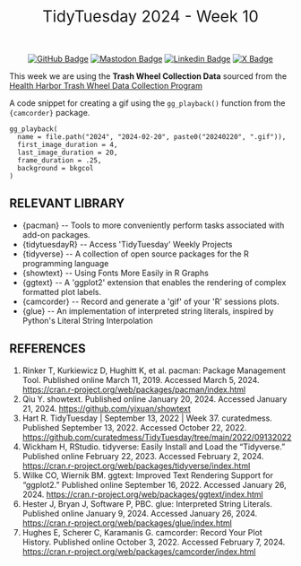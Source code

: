 <h1 style="font-weight:normal" align="center">
  &nbsp;TidyTuesday 2024 - Week 10&nbsp;
</h1>

<div align="center">
    
&nbsp;&nbsp;&nbsp;

[![GitHub Badge](https://img.shields.io/badge/github-181717?style=for-the-badge&logo=github&logoColor=white)](https://github.com/butames)
[![Mastodon Badge](https://img.shields.io/badge/mastodon-6364FF?style=for-the-badge&logo=mastodon&logoColor=white)](https://mastodon.cloud/@butames)
[![Linkedin Badge](https://img.shields.io/badge/linkedin-0A66C2?style=for-the-badge&logo=linkedin&logoColor=white)](https://linkedin.com/in/butames)
[![X Badge](https://img.shields.io/badge/x-000000?style=for-the-badge&logo=x&logoColor=white)](https://twitter.com/butames)

</div>


This week we are using the **Trash Wheel Collection Data** sourced from the [Health Harbor Trash Wheel Data Collection Program](https://docs.google.com/spreadsheets/d/1b8Lbe-z3PNb3H8nSsSjrwK2B0ReAblL2/edit#gid=1143432795)


A code snippet for creating a gif using the `gg_playback()` function from the `{camcorder}` package.
```
gg_playback(
  name = file.path("2024", "2024-02-20", paste0("20240220", ".gif")),
  first_image_duration = 4,
  last_image_duration = 20,
  frame_duration = .25,
  background = bkgcol
)
```

## RELEVANT LIBRARY

- {pacman} -- Tools to more conveniently perform tasks associated with add-on packages. 
- {tidytuesdayR} -- Access 'TidyTuesday' Weekly Projects
- {tidyverse} --  A collection of open source packages for the R programming language
- {showtext} -- Using Fonts More Easily in R Graphs
- {ggtext} -- A 'ggplot2' extension that enables the rendering of complex formatted plot labels.
- {camcorder} -- Record and generate a 'gif' of your 'R' sessions plots.
- {glue} -- An implementation of interpreted string literals, inspired by Python's Literal String Interpolation


## REFERENCES
1. Rinker T, Kurkiewicz D, Hughitt K, et al. pacman: Package Management Tool. Published online March 11, 2019. Accessed March 5, 2024. https://cran.r-project.org/web/packages/pacman/index.html
2. Qiu Y. showtext. Published online January 20, 2024. Accessed January 21, 2024. https://github.com/yixuan/showtext
3. Hart R. TidyTuesday | September 13, 2022 | Week 37. curatedmess. Published September 13, 2022. Accessed October 22, 2022. https://github.com/curatedmess/TidyTuesday/tree/main/2022/09132022
4. Wickham H, RStudio. tidyverse: Easily Install and Load the “Tidyverse.” Published online February 22, 2023. Accessed February 2, 2024. https://cran.r-project.org/web/packages/tidyverse/index.html
5. Wilke CO, Wiernik BM. ggtext: Improved Text Rendering Support for “ggplot2.” Published online September 16, 2022. Accessed January 26, 2024. https://cran.r-project.org/web/packages/ggtext/index.html
6. Hester J, Bryan J, Software P, PBC. glue: Interpreted String Literals. Published online January 9, 2024. Accessed January 26, 2024. https://cran.r-project.org/web/packages/glue/index.html
7. Hughes E, Scherer C, Karamanis G. camcorder: Record Your Plot History. Published online October 3, 2022. Accessed February 7, 2024. https://cran.r-project.org/web/packages/camcorder/index.html



```

```

